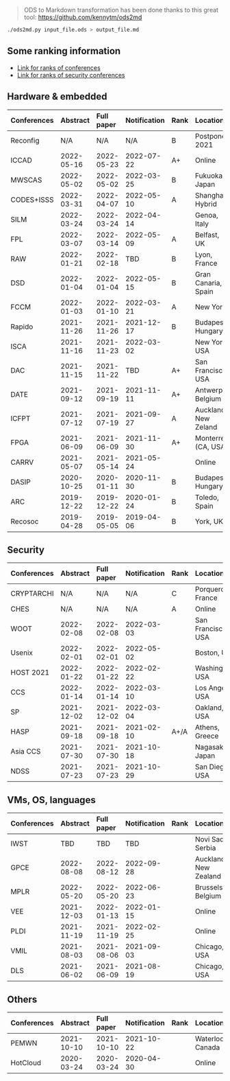 > ODS to Markdown transformation has been done thanks to this great tool: https://github.com/kennytm/ods2md

```bash
./ods2md.py input_file.ods > output_file.md
```

## Some ranking information

- [Link for ranks of conferences](https://www.gdr-soc.cnrs.fr/conferences/)
- [Link for ranks of security conferences](http://faculty.cs.tamu.edu/guofei/sec_conf_stat.htm)

## Hardware & embedded

| Conferences | Abstract   | Full paper | Notification | Rank | Location             | Link                                           |
| :---------- | :--------- | :--------- | :----------- | :--- | :------------------- | :--------------------------------------------- |
| Reconfig    | N/A        | N/A        | N/A          | B    | Postponed 2021       | http://www.reconfig.org                        |
| ICCAD       | 2022-05-16 | 2022-05-23 | 2022-07-22   | A+   | Online               | https://iccad.com                              |
| MWSCAS      | 2022-05-02 | 2022-05-02 | 2022-03-25   | B    | Fukuoka, Japan       | https://mwscas2022.org                         |
| CODES+ISSS  | 2022-03-31 | 2022-04-07 | 2022-05-10   | A    | Shanghai, Hybrid     | https://esweek.org/cases/                      |
| SILM        | 2022-03-24 | 2022-03-24 | 2022-04-14   |      | Genoa, Italy         | https://silm-workshop.github.io/               |
| FPL         | 2022-03-07 | 2022-03-14 | 2022-05-09   | A    | Belfast, UK          | https://fpl.org/                               |
| RAW         | 2022-01-21 | 2022-02-18 | TBD          | B    | Lyon, France         | http://raw.necst.it                            |
| DSD         | 2022-01-04 | 2022-01-04 | 2022-05-15   | B    | Gran Canaria, Spain  | https://dsd-seaa2022.iuma.ulpgc.es             |
| FCCM        | 2022-01-03 | 2022-01-10 | 2022-03-21   | A    | New York             | http://fccm.org                                |
| Rapido      | 2021-11-26 | 2021-11-26 | 2021-12-17   | B    | Budapest, Hungary    | https://rapidoworkshop.github.io/2022/cfp.html |
| ISCA        | 2021-11-16 | 2021-11-23 | 2022-03-02   |      | New York, USA        | https://iscaconf.org/isca2022                  |
| DAC         | 2021-11-15 | 2021-11-22 | TBD          | A+   | San Francisco, USA   | http://www.dac.com                             |
| DATE        | 2021-09-12 | 2021-09-19 | 2021-11-11   | A+   | Antwerp, Belgium     | http://date-conference.com                     |
| ICFPT       | 2021-07-12 | 2021-07-19 | 2021-09-27   | A    | Auckland, New Zeland | http://www.icfpt.org                           |
| FPGA        | 2021-06-09 | 2021-06-09 | 2021-11-30   | A+   | Monterrey (CA, USA)  | http://www.isfpga.org                          |
| CARRV       | 2021-05-07 | 2021-05-14 | 2021-05-24   |      | Online               | https://carrv.github.io/2021/                  |
| DASIP       | 2020-10-25 | 2020-01-11 | 2020-11-30   | B    | Budapest, Hungary    | https://dasip-conference.org                   |
| ARC         | 2019-12-22 | 2019-12-22 | 2020-01-24   | B    | Toledo, Spain        | http://www.arc-symposium.org                   |
| Recosoc     | 2019-04-28 | 2019-05-05 | 2019-04-06   | B    | York, UK             | https://www.recosoc.org                        |

## Security

| Conferences | Abstract   | Full paper | Notification | Rank | Location             | Link                                                      |
| :---------- | :--------- | :--------- | :----------- | :--- | :------------------- | :-------------------------------------------------------- |
| CRYPTARCHI  | N/A        | N/A        | N/A          | C    | Porquerolles, France | https://labh-curien.univ-st-etienne.fr/cryptarchi         |
| CHES        | N/A        | N/A        | N/A          | A    | Online               | https://ches.iacr.org                                     |
| WOOT        | 2022-02-08 | 2022-02-08 | 2022-03-03   |      | San Francisco, USA   | https://www.ieee-security.org/TC/SP2022/WOOT22/index.html |
| Usenix      | 2022-02-01 | 2022-02-01 | 2022-05-02   |      | Boston, USA          | https://www.usenix.org/conference/usenixsecurity22        |
| HOST 2021   | 2022-01-22 | 2022-01-22 | 2022-02-22   |      | Washington, USA      | http://www.hostsymposium.org/call-for-paper.php           |
| CCS         | 2022-01-14 | 2022-01-14 | 2022-03-10   |      | Los Angeles, USA     | https://www.sigsac.org/ccs/CCS2022                        |
| SP          | 2021-12-02 | 2021-12-02 | 2022-03-04   |      | Oakland, USA         | https://www.ieee-security.org/TC/SP2022/                  |
| HASP        | 2021-09-18 | 2021-09-18 | 2021-02-10   | A+/A | Athens, Greece       | https://haspworkshop.org/2021/index.html                  |
| Asia CCS    | 2021-07-30 | 2021-07-30 | 2021-10-18   |      | Nagasaki, Japan      | https://asiaccs2022.conferenceservice.jp/                 |
| NDSS        | 2021-07-23 | 2021-07-23 | 2021-10-29   |      | San Diego, USA       | https://www.ndss-symposium.org/ndss2022/call-for-papers   |

## VMs, OS, languages

| Conferences | Abstract   | Full paper | Notification | Rank | Location              | Link                                                 |
| :---------- | :--------- | :--------- | :----------- | :--- | :-------------------- | :--------------------------------------------------- |
| IWST        | TBD        | TBD        | TBD          |      | Novi Sad, Serbia      | https://esug.github.io/2022-Conference/conf2022.html |
| GPCE        | 2022-08-08 | 2022-08-12 | 2022-09-28   |      | Auckland, New Zealand | https://2022.splashcon.org/home/gpce-2022            |
| MPLR        | 2022-05-20 | 2022-05-20 | 2022-06-23   |      | Brussels, Belgium     | https://soft.vub.ac.be/mplr22/                       |
| VEE         | 2021-12-03 | 2022-01-13 | 2022-01-15   |      | Online                | https://conf.researchr.org/home/vee-2022             |
| PLDI        | 2021-11-19 | 2021-11-19 | 2022-02-25   |      | Online                | https://pldi22.sigplan.org/                          |
| VMIL        | 2021-08-03 | 2021-08-06 | 2021-09-03   |      | Chicago, USA          | https://2021.splashcon.org/home/vmil-2021            |
| DLS         | 2021-06-02 | 2021-06-09 | 2021-08-19   |      | Chicago, USA          | https://dynamic-languages-symposium.org/index.html   |

## Others

| Conferences | Abstract   | Full paper | Notification | Rank | Location         | Link                                         |
| :---------- | :--------- | :--------- | :----------- | :--- | :--------------- | :------------------------------------------- |
| PEMWN       | 2021-10-10 | 2021-10-10 | 2021-10-22   |      | Waterloo, Canada | https://sites.google.com/view/pemwn2021      |
| HotCloud    | 2020-03-24 | 2020-03-24 | 2020-04-30   |      | Online           | https://www.usenix.org/conference/hotcloud20 |
